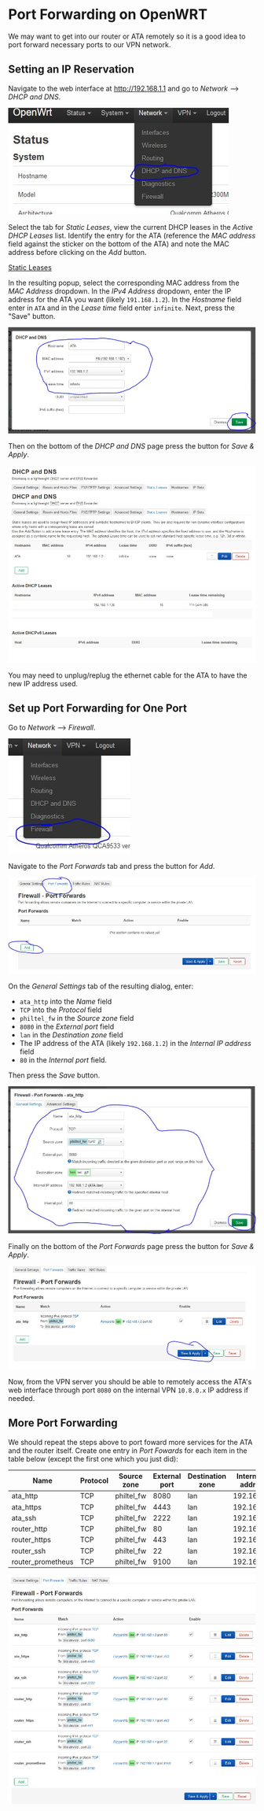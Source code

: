 # Port Forwarding on OpenWRT

We may want to get into our router or ATA remotely so it is a good idea to port forward necessary ports to our VPN network.

## Setting an IP Reservation

Navigate to the web interface at <http://192.168.1.1> and go to *Network* --> *DHCP and DNS*.

![DHCP and DNS](3-gl-ar300m16-port-forwarding/3-gl-ar300m16-port-forwarding-01.jpg)

Select the tab for *Static Leases*, view the current DHCP leases in the *Active DHCP Leases* list. Identify the entry for the ATA (reference the *MAC address* field against the sticker on the bottom of the ATA) and note the MAC address before clicking on the *Add* button.
 
[Static Leases](3-gl-ar300m16-port-forwarding/3-gl-ar300m16-port-forwarding-02.jpg)

In the resulting popup, select the corresponding MAC address from the *MAC Address* dropdown. In the *IPv4 Address* dropdown, enter the IP address for the ATA you want (likely `191.168.1.2`). In the *Hostname* field enter in `ATA` and in the *Lease time* field enter `infinite`. Next, press the "Save" button. 

![Add](3-gl-ar300m16-port-forwarding/3-gl-ar300m16-port-forwarding-03.jpg)

Then on the bottom of the *DHCP and DNS* page press the button for *Save & Apply*.

![Save](3-gl-ar300m16-port-forwarding/3-gl-ar300m16-port-forwarding-04.jpg)

You may need to unplug/replug the ethernet cable for the ATA to have the new IP address used.

## Set up Port Forwarding for One Port

Go to *Network* --> *Firewall*.

![Firewall](3-gl-ar300m16-port-forwarding/3-gl-ar300m16-port-forwarding-05.jpg)

Navigate to the *Port Forwards* tab and press the button for *Add*. 

![Add](3-gl-ar300m16-port-forwarding/3-gl-ar300m16-port-forwarding-06.jpg)

On the *General Settings* tab of the resulting dialog, enter:
* `ata_http` into the *Name* field
* `TCP` into the *Protocol* field
* `philtel_fw` in the *Source zone* field
* `8080` in the *External port* field
* `lan` in the *Destination zone* field
* The IP address of the ATA (likely `192.168.1.2`) in the *Internal IP address* field
* `80` in the *Internal port* field. 

Then press the *Save* button.

![Add](3-gl-ar300m16-port-forwarding/3-gl-ar300m16-port-forwarding-07.jpg)

Finally on the bottom of the *Port Forwards* page press the button for *Save & Apply*.

![Save](3-gl-ar300m16-port-forwarding/3-gl-ar300m16-port-forwarding-08.jpg)

Now, from the VPN server you should be able to remotely access the ATA's web interface through port `8080` on the internal VPN `10.8.0.x` IP address if needed.

## More Port Forwarding

We should repeat the steps above to port foward more services for the ATA and the router itself. Create one entry in *Port Fowards* for each item in the table below (except the first one which you just did):

| Name              | Protocol | Source zone | External port | Destination zone | Internal IP address | Internal port |
| ----------------- | -------- | ----------- | ------------- | ---------------- | ------------------- | ------------- |
| ata_http          | TCP      | philtel_fw  | 8080          | lan              | 192.168.1.2         | 80            |
| ata_https         | TCP      | philtel_fw  | 4443          | lan              | 192.168.1.2         | 443           |
| ata_ssh           | TCP      | philtel_fw  | 2222          | lan              | 192.168.1.2         | 22            |
| router_http       | TCP      | philtel_fw  | 80            | lan              | 192.168.1.1         | 80            |
| router_https      | TCP      | philtel_fw  | 443           | lan              | 192.168.1.1         | 443           |
| router_ssh        | TCP      | philtel_fw  | 22            | lan              | 192.168.1.1         | 22            |
| router_prometheus | TCP      | philtel_fw  | 9100          | lan              | 192.168.1.1         | 9100          |

![All port forwards](3-gl-ar300m16-port-forwarding/3-gl-ar300m16-port-forwarding-09.jpg)